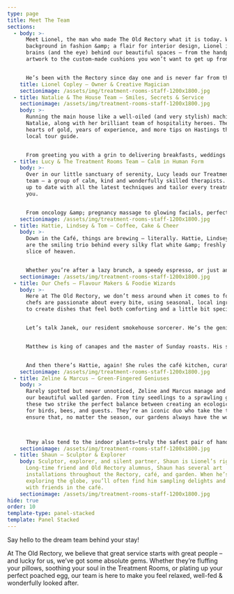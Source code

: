 ```yaml
---
type: page
title: Meet The Team
sections:
  - body: >-
      Meet Lionel, the man who made The Old Rectory what it is today. With a
      background in fashion &amp; a flair for interior design, Lionel is the
      brains (and the eye) behind our beautiful spaces – from the handpicked
      artwork to the custom-made cushions you won’t want to get up from.


      He’s been with the Rectory since day one and is never far from the action – whether he’s redesigning a room, pottering in the garden, or sneaking a slice of cake (we see you Lionel!).
    title: Lionel Copley – Owner & Creative Magician
    sectionimage: /assets/img/treatment-rooms-staff-1200x1800.jpg
  - title: Natalie & The House Team – Smiles, Secrets & Service
    sectionimage: /assets/img/treatment-rooms-staff-1200x1800.jpg
    body: >-
      Running the main house like a well-oiled (and very stylish) machine is
      Natalie, along with her brilliant team of hospitality heroes. They’ve got
      hearts of gold, years of experience, and more tips on Hastings that a
      local tour guide.


      From greeting you with a grin to delivering breakfasts, weddings &amp; afternoon teas worthy of a Michelin Key, they’ve mastered the art of making every guest feel like royalty – with a cuppa always close by.
  - title: Lucy & The Treatment Rooms Team – Calm in Human Form
    body: >-
      Over in our little sanctuary of serenity, Lucy leads our Treatment Rooms
      team – a group of calm, kind and wonderfully skilled therapists. They’re
      up to date with all the latest techniques and tailor every treatment to
      you.


      From oncology &amp; pregnancy massage to glowing facials, perfectly polished pedicures, and everything in between, this team is here to help you float out feeling like your very best self.
    sectionimage: /assets/img/treatment-rooms-staff-1200x1800.jpg
  - title: Hattie, Lindsey & Tom – Coffee, Cake & Cheer
    body: >-
      Down in the Café, things are brewing – literally. Hattie, Lindsey and Tom
      are the smiling trio behind every silky flat white &amp; freshly baked
      slice of heaven.


      Whether you’re after a lazy brunch, a speedy espresso, or just an excuse to eat cake (no judgement here), they’re the ones making it happen – with good vibes and great tunes guaranteed.
    sectionimage: /assets/img/treatment-rooms-staff-1200x1800.jpg
  - title: Our Chefs – Flavour Makers & Foodie Wizards
    body: >-
      Here at The Old Rectory, we don’t mess around when it comes to food. Our
      chefs are passionate about every bite, using seasonal, local ingredients
      to create dishes that feel both comforting and a little bit special.


      Let’s talk Janek, our resident smokehouse sorcerer. He’s the genius behind our hot smoked salmon &amp; kippers, and the hands behind our home-cured bacon, handmade sausages and indulgent black pudding. When he’s not manning the BBQ at a wedding, you’ll find him tending our edible garden – or giving some TLC to our fish pond. Yes, really.


      Matthew is king of canapes and the master of Sunday roasts. His seasonal menus are all about honest, hearty food done right – with a little flair thrown in for good measure. From delicate bites to full-on feasts, he makes sure every meal tells a story (and ends with a clean plate).


      And then there’s Hattie, again! She rules the café kitchen, curating a day to day menu that hits the sweet spot for breakfast, brunch and lunch. All our cakes? Her handiwork. All the “mmm” sounds coming from the café? Also her fault. You’ve been warned.
    sectionimage: /assets/img/treatment-rooms-staff-1200x1800.jpg
  - title: Zeline & Marcus – Green-Fingered Geniuses
    body: >
      Rarely spotted but never unnoticed, Zeline and Marcus manage and maintain
      our beautiful walled garden. From tiny seedlings to a sprawling grapevine,
      these two strike the perfect balance between creating an ecological haven
      for birds, bees, and guests. They’re an iconic duo who take the time to
      ensure that, no matter the season, our gardens always have the wow factor.



      They also tend to the indoor plants—truly the safest pair of hands to bring a touch of green to our communal spaces, dining room tables, and each guest room.
    sectionimage: /assets/img/treatment-rooms-staff-1200x1800.jpg
  - title: Shaun – Sculptor & Explorer
    body: Sculptor, explorer, and silent partner, Shaun is Lionel’s right-hand man.
      Long-time friend and Old Rectory alumnus, Shaun has several art
      installations throughout the Rectory, café, and garden. When he’s not off
      exploring the globe, you’ll often find him sampling delights and chatting
      with friends in the café.
    sectionimage: /assets/img/treatment-rooms-staff-1200x1800.jpg
hide: true
order: 10
template-type: panel-stacked
template: Panel Stacked
---
```

Say hello to the dream team behind your stay!

At The Old Rectory, we believe that great service starts with great people – and lucky for us, we’ve got some absolute gems. Whether they’re fluffing your pillows, soothing your soul in the Treatment Rooms, or plating up your perfect poached egg, our team is here to make you feel relaxed, well-fed &amp; wonderfully looked after.
